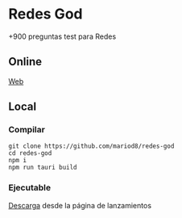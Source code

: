 # Redes God

+900 preguntas test para Redes

## Online

[Web](https://redesgod.netlify.app/)

## Local

### Compilar

```
git clone https://github.com/mariod8/redes-god
cd redes-god
npm i
npm run tauri build
```

### Ejecutable
[Descarga](https://github.com/mariod8/redes-god/releases) desde la página de lanzamientos
